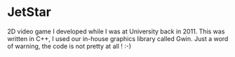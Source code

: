 # JetStar
2D video game I developed while I was at University back in 2011. This was written in C++, I used our in-house graphics library called Gwin. Just a word of warning, the code is not pretty at all ! :-)
